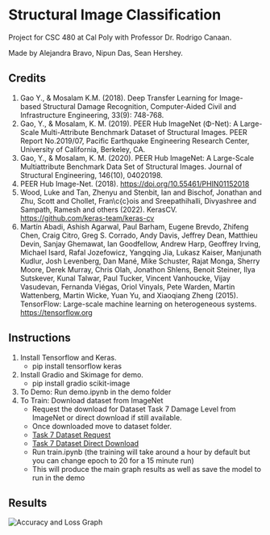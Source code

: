 # Structural Image Classification

Project for CSC 480 at Cal Poly with Professor Dr. Rodrigo Canaan.

Made by Alejandra Bravo, Nipun Das, Sean Hershey.


## Credits
1. Gao Y., & Mosalam K.M. (2018). Deep Transfer Learning for Image-based Structural Damage Recognition, Computer-Aided Civil and Infrastructure Engineering, 33(9): 748-768.
2. Gao, Y., & Mosalam, K. M. (2019). PEER Hub ImageNet (Φ-Net): A Large-Scale Multi-Attribute Benchmark Dataset of Structural Images. PEER Report No.2019/07, Pacific Earthquake Engineering Research Center, University of California, Berkeley, CA.
3. Gao, Y., & Mosalam, K. M. (2020). PEER Hub ImageNet: A Large-Scale Multiattribute Benchmark Data Set of Structural Images. Journal of Structural Engineering, 146(10), 04020198.
4. PEER Hub Image-Net. (2018). https://doi.org/10.55461/PHIN01152018
5. Wood, Luke and Tan, Zhenyu and Stenbit, Ian and Bischof, Jonathan and Zhu, Scott and Chollet, Fran\c{c}ois and Sreepathihalli, Divyashree and Sampath, Ramesh and others (2022). KerasCV. https://github.com/keras-team/keras-cv
6. Martín Abadi, Ashish Agarwal, Paul Barham, Eugene Brevdo, Zhifeng Chen, Craig Citro, Greg S. Corrado, Andy Davis, Jeffrey Dean, Matthieu Devin, Sanjay Ghemawat, Ian Goodfellow,
Andrew Harp, Geoffrey Irving, Michael Isard, Rafal Jozefowicz, Yangqing Jia, Lukasz Kaiser, Manjunath Kudlur, Josh Levenberg, Dan Mané, Mike Schuster, Rajat Monga, Sherry Moore, Derek Murray, Chris Olah, Jonathon Shlens, Benoit Steiner, Ilya Sutskever, Kunal Talwar, Paul Tucker, Vincent Vanhoucke, Vijay Vasudevan, Fernanda Viégas, Oriol Vinyals, Pete Warden, Martin Wattenberg, Martin Wicke, Yuan Yu, and Xiaoqiang Zheng (2015). TensorFlow: Large-scale machine learning on heterogeneous systems. https://tensorflow.org

## Instructions
1. Install Tensorflow and Keras.
   - pip install tensorflow keras
2. Install Gradio and Skimage for demo.
   - pip install gradio scikit-image
3. To Demo: Run demo.ipynb in the demo folder  
4. To Train: Download dataset from ImageNet 
   - Request the download for Dataset Task 7 Damage Level from ImageNet or direct download if still available.
   - Once downloaded move to dataset folder.
   -   [Task 7 Dataset Request](https://apps.peer.berkeley.edu/phi-net/download-backup/)
   -   [Task 7 Dataset Direct Download](https://apps.peer.berkeley.edu/phi-net/?ed=download&guid=sypvzr-ngymwk-qnbftk-vosygf-rvasit--cxbvin-lmxdhg-ukdzwv-xdiszp-hmszbu)
   - Run train.ipynb (the training will take around a hour by default but you can change epoch to 20 for a 15 minute run)
   - This will produce the main graph results as well as save the model to run in the demo


## Results
![Accuracy and Loss Graph](https://i.imgur.com/aBQYitH.png)